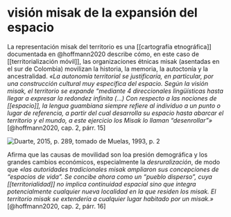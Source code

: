 # visión misak de la expansión del espacio
 La representación misak del territorio es una [[cartografía etnográfica]] documentada en @hoffmann2020 describe cómo, en este caso de [[territorialización móvil]], las organizaciones étnicas misak (asentadas en el sur de Colombia) movilizan la historia, la memoria, la autoctonía y la ancestralidad. *«La autonomía territorial se justificaría, en particular, por una construcción cultural muy específica del espacio. Según la visión misak, el territorio se expande “mediante 4 direccionales lingüísticas hasta llegar a expresar la redondez infinita (…) Con respecto a las nociones de [[espacio]], la lengua guambiana siempre refiere al individuo a un punto o lugar de referencia, a partir del cual desarrolla su espacio hasta abarcar el territorio y el mundo, a este ejercicio los Misak lo llaman “desenrollar”»* [@hoffmann2020, cap. 2, párr. 15]

![Duarte, 2015, p. 289, tomado de Muelas, 1993, p. 2](https://books.openedition.org/irdeditions/docannexe/image/32687/img-1-small517.jpg)

Afirma que las causas de movilidad son loa presión demográfica y los grandes cambios económicos, especialmente la *desruralización*, de modo que *«las autoridades tradicionales misak ampliaron sus concepciones de “espacios de vida”. Se concibe ahora como un “pueblo disperso”, cuya [[territorialidad]] no implica continuidad espacial sino que integra potencialmente cualquier nueva localidad en la que residen los misak. El territorio misak se extendería a cualquier lugar habitado por un misak.»* [@hoffmann2020, cap. 2, párr. 16]